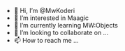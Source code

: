 - 👋 Hi, I’m @MwKoderi
- 👀 I’m interested in Maagic
- 🌱 I’m currently learning MW:Objects
- 💞️ I’m looking to collaborate on ...
- 📫 How to reach me ...

<!---
MwKoderi/MwKoderi is a ✨ special ✨ repository because its `README.md` (this file) appears on your GitHub profile.
You can click the Preview link to take a look at your changes.
--->
